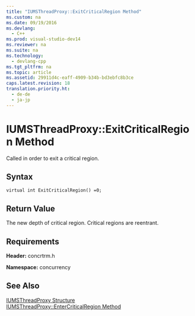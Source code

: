 ```yaml
---
title: "IUMSThreadProxy::ExitCriticalRegion Method"
ms.custom: na
ms.date: 09/19/2016
ms.devlang: 
  - C++
ms.prod: visual-studio-dev14
ms.reviewer: na
ms.suite: na
ms.technology: 
  - devlang-cpp
ms.tgt_pltfrm: na
ms.topic: article
ms.assetid: 29911d4c-eaff-4909-b34b-bd3ebfc8b3ce
caps.latest.revision: 18
translation.priority.ht: 
  - de-de
  - ja-jp
---
```

# IUMSThreadProxy::ExitCriticalRegion Method
Called in order to exit a critical region.  
  
## Syntax  
  
```  
virtual int ExitCriticalRegion() =0;  
```  
  
## Return Value  
 The new depth of critical region. Critical regions are reentrant.  
  
## Requirements  
 **Header:** concrtrm.h  
  
 **Namespace:** concurrency  
  
## See Also  
 [IUMSThreadProxy Structure](../vs140/IUMSThreadProxy-Structure.md)   
 [IUMSThreadProxy::EnterCriticalRegion Method](../vs140/IUMSThreadProxy--EnterCriticalRegion-Method.md)